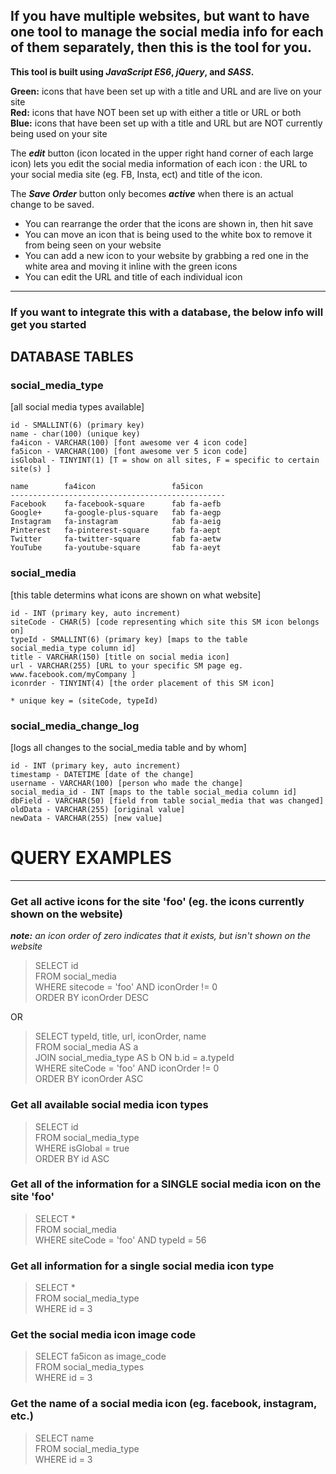 ## If you have multiple websites, but want to have one tool to manage the social media info for each of them separately, then this is the tool for you.

**This tool is built using _JavaScript ES6_, _jQuery_, and _SASS_.**

**Green:** icons that have been set up with a title and URL and are live on your site<br>
**Red:** icons that have NOT been set up with either a title or URL or both<br>
**Blue:** icons that have been set up with a title and URL but are NOT currently being used on your site

The **_edit_** button (icon located in the upper right hand corner of each large icon) lets you edit the social media information of each icon : the URL to your social media site (eg. FB, Insta, ect) and title of the icon.

The **_Save Order_** button only becomes **_active_** when there is an actual change to be saved.

- You can rearrange the order that the icons are shown in, then hit save
- You can move an icon that is being used to the white box to remove it from being seen on your website
- You can add a new icon to your website by grabbing a red one in the white area and moving it inline with the green icons
- You can edit the URL and title of each individual icon

---

### If you want to integrate this with a database, the below info will get you started

## DATABASE TABLES

### social_media_type

[all social media types available]

    id - SMALLINT(6) (primary key)
    name - char(100) (unique key)
    fa4icon - VARCHAR(100) [font awesome ver 4 icon code]
    fa5icon - VARCHAR(100) [font awesome ver 5 icon code]
    isGlobal - TINYINT(1) [T = show on all sites, F = specific to certain site(s) ]

    name		fa4icon					fa5icon
    ------------------------------------------------
    Facebook	fa-facebook-square		fab fa-aefb
    Google+		fa-google-plus-square	fab fa-aegp
    Instagram	fa-instagram			fab fa-aeig
    Pinterest	fa-pinterest-square		fab fa-aept
    Twitter		fa-twitter-square		fab fa-aetw
    YouTube		fa-youtube-square		fab fa-aeyt

### social_media

[this table determins what icons are shown on what website]

    id - INT (primary key, auto increment)
    siteCode - CHAR(5) [code representing which site this SM icon belongs on]
    typeId - SMALLINT(6) (primary key) [maps to the table social_media_type column id]
    title - VARCHAR(150) [title on social media icon]
    url - VARCHAR(255) [URL to your specific SM page eg. www.facebook.com/myCompany ]
    iconrder - TINYINT(4) [the order placement of this SM icon]

    * unique key = (siteCode, typeId)

### social_media_change_log

[logs all changes to the social_media table and by whom]

    id - INT (primary key, auto increment)
    timestamp - DATETIME [date of the change]
    username - VARCHAR(100) [person who made the change]
    social_media_id - INT [maps to the table social_media column id]
    dbField - VARCHAR(50) [field from table social_media that was changed]
    oldData - VARCHAR(255) [original value]
    newData - VARCHAR(255) [new value]

# QUERY EXAMPLES

---

### Get all active icons for the site 'foo' (eg. the icons currently shown on the website)

**_note:_** _an icon order of zero indicates that it exists, but isn't shown on the website_

> SELECT id<br>
> FROM social_media<br>
> WHERE sitecode = 'foo' AND iconOrder != 0<br>
> ORDER BY iconOrder DESC

OR

> SELECT typeId, title, url, iconOrder, name<br>
> FROM social_media AS a<br>
> JOIN social_media_type AS b ON b.id = a.typeId<br>
> WHERE siteCode = 'foo' AND iconOrder != 0<br>
> ORDER BY iconOrder ASC

### Get all available social media icon types

> SELECT id<br>
> FROM social_media_type<br>
> WHERE isGlobal = true<br>
> ORDER BY id ASC

### Get all of the information for a SINGLE social media icon on the site 'foo'

> SELECT \*<br>
> FROM social_media<br>
> WHERE siteCode = 'foo' AND typeId = 56

### Get all information for a single social media icon type

> SELECT \*<br>
> FROM social_media_type<br>
> WHERE id = 3

### Get the social media icon image code

> SELECT fa5icon as image_code<br>
> FROM social_media_types<br>
> WHERE id = 3

### Get the name of a social media icon (eg. facebook, instagram, etc.)

> SELECT name<br>
> FROM social_media_type<br>
> WHERE id = 3
